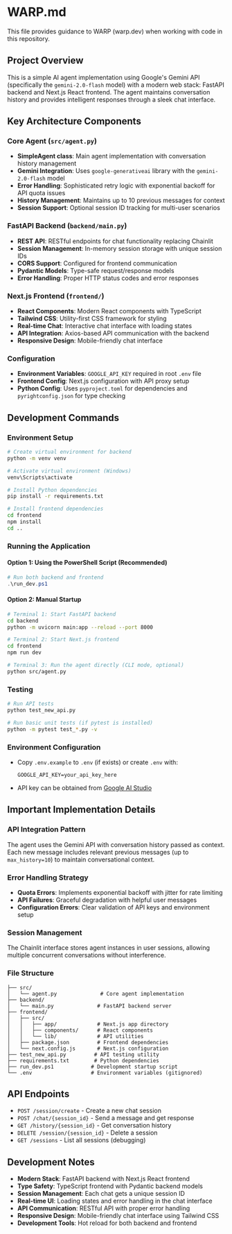 # WARP.md

This file provides guidance to WARP (warp.dev) when working with code in this repository.

## Project Overview

This is a simple AI agent implementation using Google's Gemini API (specifically the `gemini-2.0-flash` model) with a modern web stack: FastAPI backend and Next.js React frontend. The agent maintains conversation history and provides intelligent responses through a sleek chat interface.

## Key Architecture Components

### Core Agent (`src/agent.py`)
- **SimpleAgent class**: Main agent implementation with conversation history management
- **Gemini Integration**: Uses `google-generativeai` library with the `gemini-2.0-flash` model
- **Error Handling**: Sophisticated retry logic with exponential backoff for API quota issues
- **History Management**: Maintains up to 10 previous messages for context
- **Session Support**: Optional session ID tracking for multi-user scenarios

### FastAPI Backend (`backend/main.py`)
- **REST API**: RESTful endpoints for chat functionality replacing Chainlit
- **Session Management**: In-memory session storage with unique session IDs
- **CORS Support**: Configured for frontend communication
- **Pydantic Models**: Type-safe request/response models
- **Error Handling**: Proper HTTP status codes and error responses

### Next.js Frontend (`frontend/`)
- **React Components**: Modern React components with TypeScript
- **Tailwind CSS**: Utility-first CSS framework for styling
- **Real-time Chat**: Interactive chat interface with loading states
- **API Integration**: Axios-based API communication with the backend
- **Responsive Design**: Mobile-friendly chat interface

### Configuration
- **Environment Variables**: `GOOGLE_API_KEY` required in root `.env` file
- **Frontend Config**: Next.js configuration with API proxy setup
- **Python Config**: Uses `pyproject.toml` for dependencies and `pyrightconfig.json` for type checking

## Development Commands

### Environment Setup
```bash
# Create virtual environment for backend
python -m venv venv

# Activate virtual environment (Windows)
venv\Scripts\activate

# Install Python dependencies
pip install -r requirements.txt

# Install frontend dependencies
cd frontend
npm install
cd ..
```

### Running the Application

#### Option 1: Using the PowerShell Script (Recommended)
```powershell
# Run both backend and frontend
.\run_dev.ps1
```

#### Option 2: Manual Startup
```bash
# Terminal 1: Start FastAPI backend
cd backend
python -m uvicorn main:app --reload --port 8000

# Terminal 2: Start Next.js frontend
cd frontend
npm run dev

# Terminal 3: Run the agent directly (CLI mode, optional)
python src/agent.py
```

### Testing
```bash
# Run API tests
python test_new_api.py

# Run basic unit tests (if pytest is installed)
python -m pytest test_*.py -v
```

### Environment Configuration
- Copy `.env.example` to `.env` (if exists) or create `.env` with:
  ```
  GOOGLE_API_KEY=your_api_key_here
  ```
- API key can be obtained from [Google AI Studio](https://ai.google.dev/)

## Important Implementation Details

### API Integration Pattern
The agent uses the Gemini API with conversation history passed as context. Each new message includes relevant previous messages (up to `max_history=10`) to maintain conversational context.

### Error Handling Strategy
- **Quota Errors**: Implements exponential backoff with jitter for rate limiting
- **API Failures**: Graceful degradation with helpful user messages
- **Configuration Errors**: Clear validation of API keys and environment setup

### Session Management
The Chainlit interface stores agent instances in user sessions, allowing multiple concurrent conversations without interference.

### File Structure
```
├── src/
│   └── agent.py              # Core agent implementation
├── backend/
│   └── main.py              # FastAPI backend server
├── frontend/
│   ├── src/
│   │   ├── app/             # Next.js app directory
│   │   ├── components/      # React components
│   │   └── lib/             # API utilities
│   ├── package.json         # Frontend dependencies
│   └── next.config.js       # Next.js configuration
├── test_new_api.py         # API testing utility
├── requirements.txt        # Python dependencies
├── run_dev.ps1            # Development startup script
└── .env                   # Environment variables (gitignored)
```

## API Endpoints

- `POST /session/create` - Create a new chat session
- `POST /chat/{session_id}` - Send a message and get response
- `GET /history/{session_id}` - Get conversation history
- `DELETE /session/{session_id}` - Delete a session
- `GET /sessions` - List all sessions (debugging)

## Development Notes

- **Modern Stack**: FastAPI backend with Next.js React frontend
- **Type Safety**: TypeScript frontend with Pydantic backend models
- **Session Management**: Each chat gets a unique session ID
- **Real-time UI**: Loading states and error handling in the chat interface
- **API Communication**: RESTful API with proper error handling
- **Responsive Design**: Mobile-friendly chat interface using Tailwind CSS
- **Development Tools**: Hot reload for both backend and frontend

